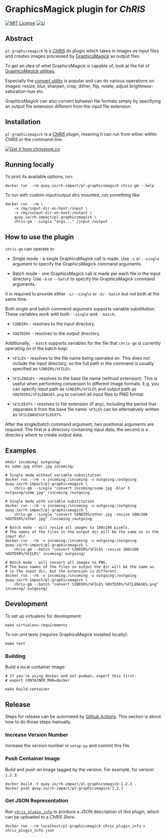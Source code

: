 # GraphicsMagick plugin for _ChRIS_

<!-- [![Version](https://img.shields.io/docker/v/fnndsc/pl-appname?sort=semver)](https://hub.docker.com/r/fnndsc/pl-appname) -->
[![MIT License](https://img.shields.io/github/license/rh-impact/pl-graphicsmagick)](https://github.com/rh-impact/graphicsmagick/blob/main/LICENSE)
[![ci](https://github.com/rh-impact/pl-graphicsmagick/actions/workflows/ci.yml/badge.svg)](https://github.com/rh-impact/pl-graphicsmagick/actions/workflows/ci.yml)

## Abstract

`pl-graphicsmagick` is a [_ChRIS_](https://chrisproject.org/)
_ds_ plugin which takes in images as input files and
creates images processed by [GraphicsMagick](http://www.graphicsmagick.org)
as output files.

To get an idea of what GraphicsMagick is capable of, look at the list
of [GraphicsMagick
utilities](http://www.graphicsmagick.org/utilities.html).

Especially the [convert
utility](http://www.graphicsmagick.org/convert.html) is popular and
can do various operations on images: resize, blur, sharpen, crop,
dither, flip, rotate, adjust brightness-saturation-hue etc.

GraphicsMagick can also convert between file formats simply by
specifying an output file extension different from the input file
extension.

## Installation

`pl-graphicsmagick` is a _[ChRIS](https://chrisproject.org/) plugin_, meaning it can
run from either within _ChRIS_ or the command-line.

[![Get it from chrisstore.co](https://ipfs.babymri.org/ipfs/QmaQM9dUAYFjLVn3PpNTrpbKVavvSTxNLE5BocRCW1UoXG/light.png)](https://chrisstore.co/plugin/pl-graphicsmagick)

## Running locally

To print its available options, run:

```shell
docker run --rm quay.io/rh-impact/pl-graphicsmagick chris-gm --help
```

To run with custom input/output dirs mounted, run something like:

```shell
docker run --rm \
    -v /my/input-dir-on-host:/input \
    -v /my/output-dir-on-host:/output \
    quay.io/rh-impact/pl-graphicsmagick \
    chris-gm --single "args..." /input /output
```

## How to use the plugin

`chris-gm` can operate in:

* Single mode - a single GraphicsMagick call is made. Use `-s` or
  `--single` argument to specify the GraphicsMagick command arguments.

* Batch mode - one GraphicsMagick call is made per each file in the
  input directory. Use `-b` or `--batch` to specify the GraphicsMagick
  command arguments.

It is required to provide either `-s/--single` or `-b/--batch` but not
both at the same time.

Both single and batch command argument supports variable substitution.
These variables work with both `--single` and `--batch`:

* `%INDIR%` - resolves to the input directory.

* `%OUTDIR%` - resolves to the output directory.

Additionally, `--batch` supports variables for the file that
`chris-gm` is currently operating on in the batch loop:

* `%FILE%` - resolves to the file name being operated on. This does
  not include the input directory, so the full path in the command is
  usually specified as `%INDIR%/%FILE%`.

* `%FILEBASE%` - resolves to the base file name (without extension).
  This is useful when performing conversion to different image
  formats. E.g. you can specify input path as `%INDIR%/%FILE%` and
  output path as `%OUTDIR%/%FILEBASE%.png` to convert all input files
  to PNG format.

* `%FILEEXT%` - resolves to file extension (if any), including the
  period that separates it from the base file name. `%FILE%` can be
  alternatively written as `%FILEBASE%%FILEEXT%`.

After the single/batch command argument, two positional arguments are
required. The first is a directory containing input data, the second
is a directory where to create output data.

## Examples

```shell
mkdir incoming/ outgoing/
mv some.jpg other.jpg incoming/

# Single mode without variable substitution
docker run --rm -v incoming:/incoming -v outgoing:/outgoing quay.io/rh-impact/pl-graphicsmagick \
    chris-gm --single "convert incoming/some.jpg -blur 3 outgoing/some.jpg" /incoming /outgoing

# Single mode with variable substitution
docker run --rm -v incoming:/incoming -v outgoing:/outgoing quay.io/rh-impact/pl-graphicsmagick \
    chris-gm --single "convert %INDIR%/other.jpg -resize 100x100 %OUTDIR%/other.jpg" /incoming /outgoing

# Batch mode - will resize all images to 100x100 pixels.
# The names of the files in the output dir will be the same as in the input dir.
docker run --rm -v incoming:/incoming -v outgoing:/outgoing quay.io/rh-impact/pl-graphicsmagick \
    chris-gm --batch "convert %INDIR%/%FILE% -resize 100x100 %OUTDIR%/%FILE%" incoming/ outgoing/

# Batch mode - will convert all images to PNG.
# The base names of the files in output the dir will be the same as
# in the input dir, but the extension is different.
docker run --rm -v incoming:/incoming -v outgoing:/outgoing quay.io/rh-impact/pl-graphicsmagick \
    chris-gm --batch "convert %INDIR%/%FILE% %OUTDIR%/%FILEBASE%.png" incoming/ outgoing/
```

## Development

To set up virtualenv for development:

```
make virtualenv-requirements
```

To run unit tests (requires GraphicsMagick installed locally):

```
make test
```

### Building

Build a local container image:

```shell
# If you're using docker and not podman, export this first:
# export CONTAINER_MGR=docker

make build-container
```

## Release

Steps for release can be automated by [Github Actions](.github/workflows/ci.yml).
This section is about how to do those steps manually.

### Increase Version Number

Increase the version number in `setup.py` and commit this file.

### Push Container Image

Build and push an image tagged by the version. For example, for version `1.2.3`:

```
docker build -t quay.io/rh-impact/pl-graphicsmagick:1.2.3 .
docker push quay.io/rh-impact/pl-graphicsmagick:1.2.3
```

### Get JSON Representation

Run [`chris_plugin_info`](https://github.com/FNNDSC/chris_plugin#usage)
to produce a JSON description of this plugin, which can be uploaded to a _ChRIS Store_.

```shell
docker run --rm localhost/pl-graphicsmagick chris_plugin_info > chris_plugin_info.json
```
